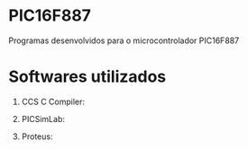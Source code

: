 # PIC16F887
Programas desenvolvidos para o microcontrolador PIC16F887

# Softwares utilizados

1. CCS C Compiler:


2. PICSimLab:


3. Proteus:


